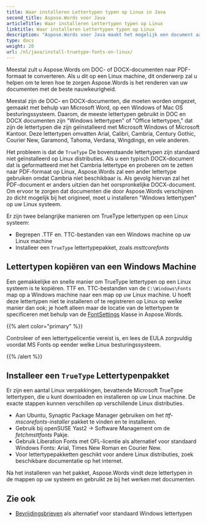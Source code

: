 ```yaml
---
title: Waar installeren Lettertypen typen op Linux in Java
second_title: Aspose.Words voor Java
articleTitle: Waar installeren Lettertypen typen op Linux
linktitle: Waar installeren Lettertypen typen op Linux
description: "Aspose.Words voor Java maakt het mogelijk een document aangemaakt te maken met Microsoft Word op een Linux machine met de beste nauwkeurigheid."
type: docs
weight: 20
url: /nl/java/install-truetype-fonts-on-linux/
---
```


Meestal zult u Aspose.Words om DOC- of DOCX-documenten naar PDF-formaat te converteren. Als u dit op een Linux machine, dit onderwerp zal u helpen om te leren hoe te zorgen Aspose.Words is het renderen van uw documenten met de beste nauwkeurigheid.

Meestal zijn de DOC- en DOCX-documenten, die moeten worden omgezet, gemaakt met behulp van Microsoft Word, op een Windows of Mac OS besturingssysteem. Daarom, de meeste lettertypen gebruikt in DOC en DOCX documenten zijn "Windows lettertypen" of "Office lettertypen," dat zijn de lettertypen die zijn geïnstalleerd met Microsoft Windows of Microsoft Kantoor. Deze lettertypen omvatten Arial, Calibri, Cambria, Century Gothic, Courier New, Garamond, Tahoma, Verdana, Wingdings, en vele anderen.

Het probleem is dat de `TrueType` De bovenstaande lettertypen zijn standaard niet geïnstalleerd op Linux distributies. Als u een typisch DOCX-document dat is geformatteerd met het Cambria lettertype en proberen om te zetten naar PDF-formaat op Linux, Aspose.Words zal een ander lettertype gebruiken omdat Cambria niet beschikbaar is. Als gevolg hiervan zal het PDF-document er anders uitzien dan het oorspronkelijke DOCX-document. Om ervoor te zorgen dat documenten die door Aspose.Words verschijnen zo dicht mogelijk bij het origineel, moet u installeren "Windows lettertypen" op uw Linux systeem.

Er zijn twee belangrijke manieren om TrueType lettertypen op een Linux systeem:

- Begrepen .TTF en. TTC-bestanden van een Windows machine op uw Linux machine
- Installeer een `TrueType` lettertypepakket, zoals *msttcorefonts*

## Lettertypen kopiëren van een Windows Machine

Een gemakkelijke en snelle manier om TrueType lettertypen op een Linux systeem is te kopiëren. TTF en. TTC-bestanden van de `C:\Windows\Fonts` map op a Windows machine naar een map op uw Linux machine. U hoeft deze lettertypen niet te installeren of te registreren op Linux op welke manier dan ook; je hoeft alleen maar de locatie van de lettertypen te specificeren met behulp van de [FontSettings](https://reference.aspose.com/words/java/com.aspose.words/fontsettings/) klasse in Aspose.Words.

{{% alert color="primary" %}}

Controleer of een lettertypelicentie vereist is, en lees de EULA zorgvuldig voordat MS Fonts op eender welke Linux besturingssysteem.

{{% /alert %}}

## Installeer een `TrueType` Lettertypenpakket

Er zijn een aantal Linux verpakkingen, bevattende Microsoft TrueType lettertypen, die u kunt downloaden en installeren op uw Linux machine. De exacte stappen kunnen verschillen op verschillende Linux distributies.

- Aan Ubuntu, Synaptic Package Manager gebruiken om het *ttf-mscorefonts-installer* pakket te vinden en te installeren.
- Gebruik bij openSUSE Yast2 → Software Management om de *fetchmsttfonts* Pakje.
- Gebruik Liberation Fonts met OFL-licentie als alternatief voor standaard Windows Fonts: Arial, Times New Roman en Courier New.
- Voor lettertypepakketten geschikt voor andere Linux distributies, zoek beschikbare documentatie op het internet.

Na het installeren van het pakket, Aspose.Words vindt deze lettertypen in de mappen op uw systeem en gebruikt ze bij het werken met documenten.

## Zie ook

- [Bevrijdingsbrieven](https://github.com/liberationfonts) als alternatief voor standaard Windows lettertypen
